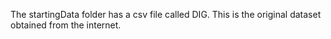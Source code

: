 The startingData folder has a csv file called DIG. This is the original dataset obtained from the internet.

